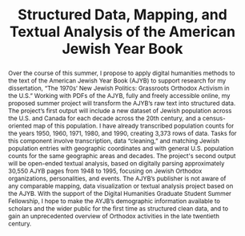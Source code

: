 ---
pid: g2022binyamini
title: Structured Data, Mapping, and Textual Analysis of the American Jewish Year
  Book
category: Grad Fellowship Project
cohort_year: '2022'
abstract: 'Over the course of this summer, I propose to apply digital humanities methods
  to the text of the American Jewish Year Book (AJYB) to support research for my dissertation,
  “The 1970s’ New Jewish Politics: Grassroots Orthodox Activism in the U.S.” Working
  with PDFs of the AJYB, fully and freely accessible online, my proposed summer project
  will transform the AJYB’s raw text into structured data. The project’s first output
  will include a new dataset of Jewish population across the U.S. and Canada for each
  decade across the 20th century, and a census-oriented map of this population. I
  have already transcribed population counts for the years 1950, 1960, 1971, 1980,
  and 1990, creating 3,373 rows of data.  Tasks for this component involve transcription,
  data “cleaning,” and matching Jewish population entries with geographic coordinates
  and with general U.S. population counts for the same geographic areas and decades.
  The project''s second output will be open-ended textual analysis, based on digitally
  parsing approximately 30,550 AJYB pages from 1948 to 1995, focusing on Jewish Orthodox
  organizations, personalities, and events. The AJYB’s publisher is not aware of any
  comparable mapping, data visualization or textual analysis project based on the
  AJYB. With the support of the Digital Humanities Graduate Student Summer Fellowship,
  I hope to make the AYJB’s demographic information available to scholars and the
  wider public for the first time as structured clean data, and to gain an unprecedented
  overview of Orthodox activities in the late twentieth century.'
pis:
- binyamini
layout: project
---